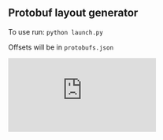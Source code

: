 ## Protobuf layout generator

To use run: `python launch.py`

Offsets will be in `protobufs.json`

![](https://embed.pixiv.net/artwork.php?illust_id=90764693)